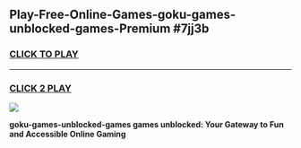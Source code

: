 
## Play-Free-Online-Games-goku-games-unblocked-games-Premium #7jj3b
<h3>
<a href="https://premium.freeplayer.one?title=goku-games-unblocked-games&ref=8M">CLICK TO PLAY</a></h3>
<hr>

<h3>
<a href="https://premium.freeplayer.one?title=goku-games-unblocked-games&ref=8M">CLICK 2 PLAY</a>
  
</h3>

<a href="https://premium.freeplayer.one?title=goku-games-unblocked-games&ref=8M"><img src="https://clearcache.store/games.png"></a>


**goku-games-unblocked-games games unblocked: Your Gateway to Fun and Accessible Online Gaming**
